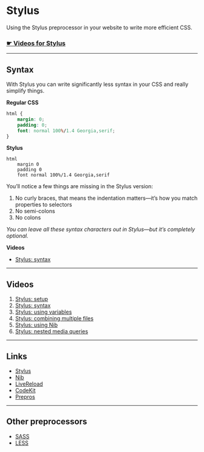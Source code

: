 # Stylus

Using the Stylus preprocessor in your website to write more efficient CSS.

### [☛ Videos for Stylus]()

---

## Syntax

With Stylus you can write significantly less syntax in your CSS and really simplify things.

**Regular CSS**

```css
html {
	margin: 0;
	padding: 0;
	font: normal 100%/1.4 Georgia,serif;
}
```

**Stylus**
```stylus
html
	margin 0
	padding 0
	font normal 100%/1.4 Georgia,serif
```

You’ll notice a few things are missing in the Stylus version:

1. No curly braces, that means the indentation matters—it’s how you match properties to selectors
2. No semi-colons
3. No colons

*You can leave all these syntax characters out in Stylus—but it’s completely optional.*

**Videos**

- [Stylus: syntax](https://www.youtube.com/watch?v=xnI4fqXsu2s&list=PLWjCJDeWfDddW7jbwiz2c4D40fzyoXzUd&index=1)

---

## Videos

1. [Stylus: setup](https://www.youtube.com/watch?v=V_ndWAsouXM&list=PLWjCJDeWfDddW7jbwiz2c4D40fzyoXzUd&index=1)
2. [Stylus: syntax](https://www.youtube.com/watch?v=xnI4fqXsu2s&list=PLWjCJDeWfDddW7jbwiz2c4D40fzyoXzUd&index=2)
3. [Stylus: using variables](https://www.youtube.com/watch?v=VN6trmTBCVs&list=PLWjCJDeWfDddW7jbwiz2c4D40fzyoXzUd&index=3)
4. [Stylus: combining multiple files](https://www.youtube.com/watch?v=xJA0sn3zCmA&list=PLWjCJDeWfDddW7jbwiz2c4D40fzyoXzUd&index=4)
5. [Stylus: using Nib](https://www.youtube.com/watch?v=tiVoYa-VzuU&list=PLWjCJDeWfDddW7jbwiz2c4D40fzyoXzUd&index=5)
6. [Stylus: nested media queries](https://www.youtube.com/watch?v=ldqP5c5WhH4&list=PLWjCJDeWfDddW7jbwiz2c4D40fzyoXzUd&index=6)

---

## Links

- [Stylus](http://learnboost.github.io/stylus/)
- [Nib](http://visionmedia.github.io/nib/)
- [LiveReload](http://livereload.com/)
- [CodeKit](http://incident57.com/codekit/)
- [Prepros](http://alphapixels.com/prepros/)

---

## Other preprocessors

- [SASS](http://sass-lang.com/)
- [LESS](http://lesscss.org/)
